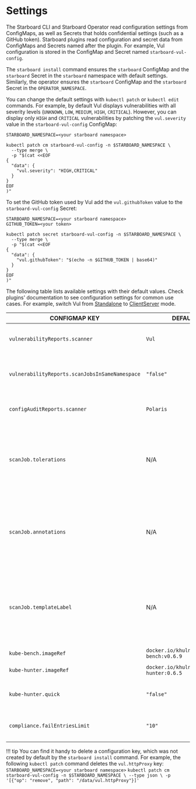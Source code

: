 # Settings

The Starboard CLI and Starboard Operator read configuration settings from ConfigMaps, as well as Secrets that holds
confidential settings (such as a GitHub token). Starboard plugins read configuration and secret data from ConfigMaps
and Secrets named after the plugin. For example, Vul configuration is stored in the ConfigMap and Secret named
`starboard-vul-config`.

The `starboard install` command ensures the `starboard` ConfigMap and the `starboard` Secret in the `starboard`
namespace with default settings. Similarly, the operator ensures the `starboard` ConfigMap and the `starboard` Secret in
the `OPERATOR_NAMESPACE`.

You can change the default settings with `kubectl patch` or `kubectl edit` commands. For example, by default Vul
displays vulnerabilities with all severity levels (`UNKNOWN`, `LOW`, `MEDIUM`, `HIGH`, `CRITICAL`). However, you can
display only `HIGH` and `CRITICAL` vulnerabilities by patching the `vul.severity` value in the `starboard-vul-config`
ConfigMap:

```
STARBOARD_NAMESPACE=<your starboard namespace>
```
```
kubectl patch cm starboard-vul-config -n $STARBOARD_NAMESPACE \
  --type merge \
  -p "$(cat <<EOF
{
  "data": {
    "vul.severity": "HIGH,CRITICAL"
  }
}
EOF
)"
```

To set the GitHub token used by Vul add the `vul.githubToken` value to the `starboard-vul-config` Secret:

```
STARBOARD_NAMESPACE=<your starboard namespace>
GITHUB_TOKEN=<your token>
```
```
kubectl patch secret starboard-vul-config -n $STARBOARD_NAMESPACE \
  --type merge \
  -p "$(cat <<EOF
{
  "data": {
    "vul.githubToken": "$(echo -n $GITHUB_TOKEN | base64)"
  }
}
EOF
)"
```

The following table lists available settings with their default values. Check plugins' documentation to see
configuration settings for common use cases. For example, switch Vul from [Standalone] to [ClientServer] mode.

| CONFIGMAP KEY                                  | DEFAULT                               | DESCRIPTION                                                                                                                                                                                                                         |
|------------------------------------------------|---------------------------------------|-------------------------------------------------------------------------------------------------------------------------------------------------------------------------------------------------------------------------------------|
| `vulnerabilityReports.scanner`                 | `Vul`                               | The name of the plugin that generates vulnerability reports. Either `Vul` or `Khulnasoft`.                                                                                                                                              |
| `vulnerabilityReports.scanJobsInSameNamespace` | `"false"`                             | Whether to run vulnerability scan jobs in same namespace of workload. Set `"true"` to enable.                                                                                                                                       |
| `configAuditReports.scanner`                   | `Polaris`                             | The name of the plugin that generates config audit reports. Either `Polaris` or `Conftest`.                                                                                                                                         |
| `scanJob.tolerations`                          | N/A                                   | JSON representation of the [tolerations] to be applied to the scanner pods so that they can run on nodes with matching taints. Example: `'[{"key":"key1", "operator":"Equal", "value":"value1", "effect":"NoSchedule"}]'`           |
| `scanJob.annotations`                          | N/A                                   | One-line comma-separated representation of the annotations which the user wants the scanner pods to be annotated with. Example: `foo=bar,env=stage` will annotate the scanner pods with the annotations `foo: bar` and `env: stage` |
| `scanJob.templateLabel`                        | N/A                                   | One-line comma-separated representation of the template labels which the user wants the scanner pods to be labeled with. Example: `foo=bar,env=stage` will labeled the scanner pods with the labels `foo: bar` and `env: stage`     |
| `kube-bench.imageRef`                          | `docker.io/khulnasoft/kube-bench:v0.6.9` | kube-bench image reference                                                                                                                                                                                                          |
| `kube-hunter.imageRef`                         | `docker.io/khulnasoft/kube-hunter:0.6.5` | kube-hunter image reference                                                                                                                                                                                                         |
| `kube-hunter.quick`                            | `"false"`                             | Whether to use kube-hunter's "quick" scanning mode (subnet 24). Set to `"true"` to enable.                                                                                                                                          |
| `compliance.failEntriesLimit`                  | `"10"`                                | Limit the number of fail entries per control check in the cluster compliance detail report.                                                                                                                                         |

!!! tip
    You can find it handy to delete a configuration key, which was not created by default by the `starboard install`
    command. For example, the following `kubectl patch` command deletes the `vul.httpProxy` key:
    ```
    STARBOARD_NAMESPACE=<your starboard namespace>
    ```
    ```
    kubectl patch cm starboard-vul-config -n $STARBOARD_NAMESPACE \
      --type json \
      -p '[{"op": "remove", "path": "/data/vul.httpProxy"}]'
    ```

[Standalone]: ./vulnerability-scanning/vul.md#standalone
[ClientServer]: ./vulnerability-scanning/vul.md#clientserver
[tolerations]: https://kubernetes.io/docs/concepts/scheduling-eviction/taint-and-toleration
